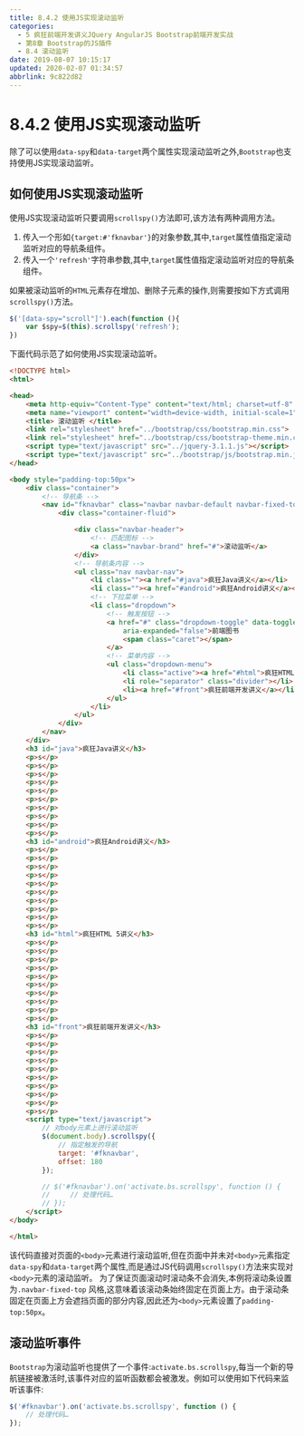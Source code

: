 ```yaml
---
title: 8.4.2 使用JS实现滚动监听
categories: 
  - 5 疯狂前端开发讲义JQuery AngularJS Bootstrap前端开发实战
  - 第8章 Bootstrap的JS插件
  - 8.4 滚动监听
date: 2019-08-07 10:15:17
updated: 2020-02-07 01:34:57
abbrlink: 9c822d82
---
```

# 8.4.2 使用JS实现滚动监听 #
除了可以使用`data-spy`和`data-target`两个属性实现滚动监听之外,`Bootstrap`也支持使用JS实现滚动监听。
## 如何使用JS实现滚动监听 ##
使用JS实现滚动监听只要调用`scrollspy()`方法即可,该方法有两种调用方法。
1. 传入一个形如`{target:#'fknavbar'}`的对象参数,其中,`target`属性值指定滚动监听对应的导航条组件。
2. 传入一个`'refresh'`字符串参数,其中,`target`属性值指定滚动监听对应的导航条组件。

如果被滚动监听的`HTML`元素存在增加、删除子元素的操作,则需要按如下方式调用`scrollspy()`方法。
```javascript
$('[data-spy="scroll"]').each(function (){
    var $spy=$(this).scrollspy('refresh');
})
```
下面代码示范了如何使用JS实现滚动监听。
```html
<!DOCTYPE html>
<html>

<head>
    <meta http-equiv="Content-Type" content="text/html; charset=utf-8" />
    <meta name="viewport" content="width=device-width, initial-scale=1">
    <title> 滚动监听 </title>
    <link rel="stylesheet" href="../bootstrap/css/bootstrap.min.css">
    <link rel="stylesheet" href="../bootstrap/css/bootstrap-theme.min.css">
    <script type="text/javascript" src="../jquery-3.1.1.js"></script>
    <script type="text/javascript" src="../bootstrap/js/bootstrap.min.js"></script>
</head>

<body style="padding-top:50px">
    <div class="container">
        <!-- 导航条 -->
        <nav id="fknavbar" class="navbar navbar-default navbar-fixed-top">
            <div class="container-fluid">

                <div class="navbar-header">
                    <!-- 匹配图标 -->
                    <a class="navbar-brand" href="#">滚动监听</a>
                </div>
                <!-- 导航条内容 -->
                <ul class="nav navbar-nav">
                    <li class=""><a href="#java">疯狂Java讲义</a></li>
                    <li class=""><a href="#android">疯狂Android讲义</a></li>
                    <!-- 下拉菜单 -->
                    <li class="dropdown">
                        <!-- 触发按钮 -->
                        <a href="#" class="dropdown-toggle" data-toggle="dropdown" role="button" aria-haspopup="true"
                            aria-expanded="false">前端图书
                            <span class="caret"></span>
                        </a>
                        <!-- 菜单内容 -->
                        <ul class="dropdown-menu">
                            <li class="active"><a href="#html">疯狂HTML 5讲义</a></li>
                            <li role="separator" class="divider"></li>
                            <li><a href="#front">疯狂前端开发讲义</a></li>
                        </ul>
                    </li>
                </ul>
            </div>
        </nav>
    </div>
    <h3 id="java">疯狂Java讲义</h3>
    <p>s</p>
    <p>s</p>
    <p>s</p>
    <p>s</p>
    <p>s</p>
    <p>s</p>
    <p>s</p>
    <p>s</p>
    <p>s</p>
    <p>s</p>
    <h3 id="android">疯狂Android讲义</h3>
    <p>s</p>
    <p>s</p>
    <p>s</p>
    <p>s</p>
    <p>s</p>
    <p>s</p>
    <p>s</p>
    <p>s</p>
    <p>s</p>
    <p>s</p>
    <h3 id="html">疯狂HTML 5讲义</h3>
    <p>s</p>
    <p>s</p>
    <p>s</p>
    <p>s</p>
    <p>s</p>
    <p>s</p>
    <p>s</p>
    <p>s</p>
    <p>s</p>
    <p>s</p>
    <h3 id="front">疯狂前端开发讲义</h3>
    <p>s</p>
    <p>s</p>
    <p>s</p>
    <p>s</p>
    <p>s</p>
    <p>s</p>
    <p>s</p>
    <p>s</p>
    <p>s</p>
    <p>s</p>
    <script type="text/javascript">
        // 对body元素上进行滚动监听
        $(document.body).scrollspy({
            // 指定触发的导航
            target: '#fknavbar',
            offset: 180
        });

        // $('#fknavbar').on('activate.bs.scrollspy', function () {
        //     // 处理代码…
        // });
    </script>
</body>

</html>
```
该代码直接对页面的`<body>`元素进行滚动监听,但在页面中并未对`<body>`元素指定`data-spy`和`data-target`两个属性,而是通过JS代码调用`scrollspy()`方法来实现对`<body>`元素的滚动监听。
为了保证页面滚动时滚动条不会消失,本例将滚动条设置为`.navbar-fixed-top` 风格,这意味着该滚动条始终固定在页面上方。由于滚动条固定在页面上方会遮挡页面的部分内容,因此还为`<body>`元素设置了`padding-top:50px`。

## 滚动监听事件 ##
`Bootstrap`为滚动监听也提供了一个事件:`activate.bs.scrollspy`,每当一个新的导航链接被激活时,该事件对应的监听函数都会被激发。例如可以使用如下代码来监听该事件:
```javascript
$('#fknavbar').on('activate.bs.scrollspy', function () {
    // 处理代码…
});
```


